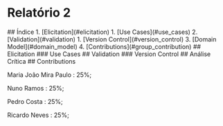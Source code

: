 # Relatório 2

<a name="index"/>
## Índice
1. [Elicitation](#elicitation)
  1. [Use Cases](#use_cases)
2. [Validation](#validation)
  1. [Version Control](#version_control)
3. [Domain Model](#domain_model)
4. [Contributions](#group_contribution)

<a name="elicitation"/>
## Elicitation






<a name="use_cases"/>
### Use Cases




<a name="validation"/>
## Validation





<a name="version_control"/>
### Version Control





<a name="domain_model"/>
## Análise Crítica





<a name="group_contribution"/>
## Contributions

  Maria João Mira Paulo : 25%;

  Nuno Ramos : 25%;

  Pedro Costa : 25%;

  Ricardo Neves : 25%;
